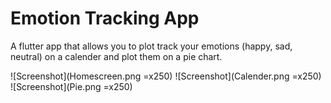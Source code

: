 # Emotion Tracking App
A flutter app that allows you to plot track your emotions (happy, sad, neutral) on a calender and plot them on a pie chart.


![Screenshot](Homescreen.png =x250)
![Screenshot](Calender.png =x250)
![Screenshot](Pie.png =x250)
